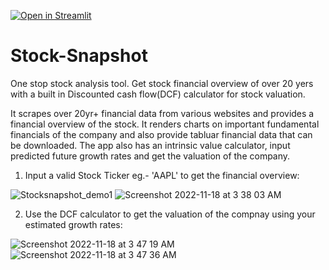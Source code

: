 [![Open in Streamlit](https://static.streamlit.io/badges/streamlit_badge_black_white.svg)](https://twitterazzi.streamlit.app/)
# Stock-Snapshot

One stop stock analysis tool. Get stock financial overview of over 20 yers with a built in Discounted cash flow(DCF) calculator for stock valuation.

It scrapes over 20yr+ financial data from various websites and provides a financial overview of the stock. It renders charts on important fundamental financials of the company and also provide tabluar financial data that can be downloaded. The app also has an intrinsic value calculator, input predicted future growth rates and get the valuation of the company.

1. Input a valid Stock Ticker eg.- 'AAPL' to get the financial overview: 

![Stocksnapshot_demo1](https://user-images.githubusercontent.com/105559691/202571269-58f1e730-2198-43e3-acee-79cf8666df91.png)
![Screenshot 2022-11-18 at 3 38 03 AM](https://user-images.githubusercontent.com/105559691/202571478-70384ed2-466c-4353-bb9d-a40c05bd4a00.png)

2. Use the DCF calculator to get the valuation of the compnay using your estimated growth rates:

![Screenshot 2022-11-18 at 3 47 19 AM](https://user-images.githubusercontent.com/105559691/202572050-66e2a2f4-0650-4219-b557-52036bab47a1.png)
![Screenshot 2022-11-18 at 3 47 36 AM](https://user-images.githubusercontent.com/105559691/202572057-737b07f1-6fc4-4457-8368-efdbe51dd5dd.png)
